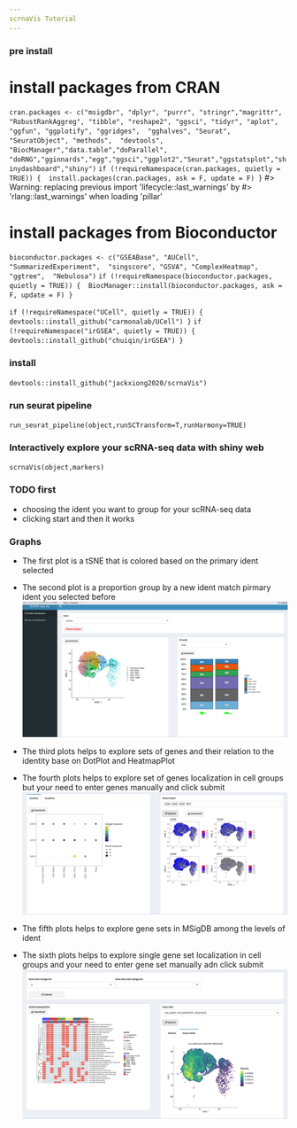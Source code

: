```yaml
---
scrnaVis Tutorial 
---
```

### pre install
# install packages from CRAN
`cran.packages <- c("msigdbr", "dplyr", "purrr", "stringr","magrittr",
                   "RobustRankAggreg", "tibble", "reshape2", "ggsci",
                   "tidyr", "aplot", "ggfun", "ggplotify", "ggridges", 
                   "gghalves", "Seurat", "SeuratObject", "methods", 
                   "devtools", "BiocManager","data.table","doParallel",
                   "doRNG","gginnards","egg","ggsci","ggplot2","Seurat","ggstatsplot","shinydashboard","shiny")`
`if (!requireNamespace(cran.packages, quietly = TRUE)) { 
    install.packages(cran.packages, ask = F, update = F)
}`
#> Warning: replacing previous import 'lifecycle::last_warnings' by
#> 'rlang::last_warnings' when loading 'pillar'

# install packages from Bioconductor
`bioconductor.packages <- c("GSEABase", "AUCell", "SummarizedExperiment", 
                           "singscore", "GSVA", "ComplexHeatmap", "ggtree", 
                           "Nebulosa")`
`if (!requireNamespace(bioconductor.packages, quietly = TRUE)) { 
    BiocManager::install(bioconductor.packages, ask = F, update = F)
}`

`if (!requireNamespace("UCell", quietly = TRUE)) { 
    devtools::install_github("carmonalab/UCell")
}`
`if (!requireNamespace("irGSEA", quietly = TRUE)) { 
    devtools::install_github("chuiqin/irGSEA")
}`

### install 
`devtools::install_github("jackxiong2020/scrnaVis")`

### run seurat pipeline
`run_seurat_pipeline(object,runSCTransform=T,runHarmony=TRUE)`

### Interactively explore your scRNA-seq data with shiny web
`scrnaVis(object,markers)`

### TODO first
- choosing the ident you want to group for your scRNA-seq data
- clicking start and then it works

### Graphs
- The first plot is a tSNE that is colored based on the primary ident selected
- The second plot is a proportion group by a new ident match pirmary ident you selected before
![](example_image/p1.png)

- The third plots helps to explore sets of genes and their relation to the identity base on DotPlot and HeatmapPlot
- The fourth plots helps to explore set of genes localization in cell groups but your need to enter genes manually and click submit
![](example_image/p2.png)

- The fifth plots helps to explore gene sets in MSigDB among the levels of ident
- The sixth plots helps to explore single gene set localization in cell groups and your need to enter gene set manually adn click submit
![](example_image/p3.png)


